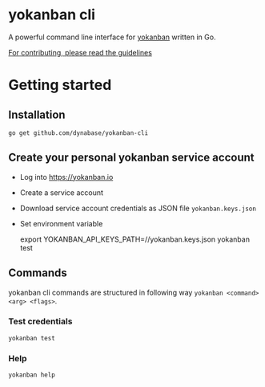 # yokanban cli

A powerful command line interface for [yokanban](httsp://yokanban.io) written in Go.

[For contributing, please read the guidelines](CONTRIBUTING.md)

# Getting started

## Installation

    go get github.com/dynabase/yokanban-cli

## Create your personal yokanban service account

- Log into https://yokanban.io
- Create a service account
- Download service account credentials as JSON file `yokanban.keys.json`
- Set environment variable


    export YOKANBAN_API_KEYS_PATH=/<path-to>/yokanban.keys.json 
    yokanban test

## Commands

yokanban cli commands are structured in following way `yokanban <command> <arg> <flags>`.

### Test credentials

    yokanban test

### Help

    yokanban help
